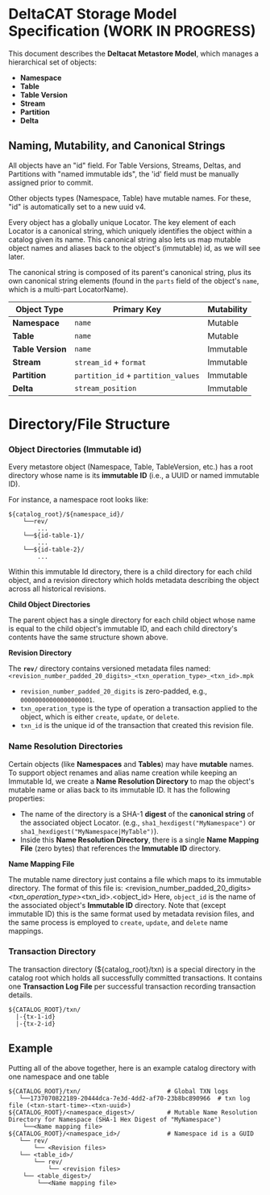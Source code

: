 # DeltaCAT Storage Model Specification (WORK IN PROGRESS)
This document describes the **Deltacat Metastore Model**, which manages a
hierarchical set of objects:

- **Namespace**
- **Table**
- **Table Version**
- **Stream**
- **Partition**
- **Delta**

## Naming, Mutability, and Canonical Strings
All objects have an "id" field. For Table Versions, Streams, Deltas, and Partitions with "named immutable ids", the 'id' field must be manually assigned prior to commit.

Other objects types (Namespace, Table) have mutable names. For these, "id" is automatically set to a new uuid v4.

Every object has a globally unique Locator. The key element of each Locator is a canonical string, which uniquely identifies the object within a catalog given its name. This canonical string also lets us map mutable object names and aliases back to the object's (immutable) id, as we will see later.

The canonical string is composed of its parent's canonical string, plus its own canonical string elements (found in the `parts` field of the object's `name`, which is a multi-part LocatorName).

| **Object Type**    | **Primary Key**                          | **Mutability**  |
|---------------------|------------------------------------------|-----------------|
| **Namespace**       | `name`                                  | Mutable         |
| **Table**           | `name`                                  | Mutable         |
| **Table Version**   | `name`                                  | Immutable       |
| **Stream**          | `stream_id` + `format`                  | Immutable       |
| **Partition**       | `partition_id` + `partition_values`     | Immutable       |
| **Delta**           | `stream_position`                       | Immutable

# Directory/File Structure
### Object Directories (Immutable id)
Every metastore object (Namespace, Table, TableVersion, etc.) has a root
directory whose name is its **immutable ID** (i.e., a UUID or named immutable ID).

For instance, a namespace root looks like:
```
${catalog_root}/${namespace_id}/
    └──rev/
        ...
    └──${id-table-1}/
        ...
    └──${id-table-2}/
        ...
```

Within this immutable Id directory, there is a child directory for each child object, and a revision directory which holds metadata describing the object across all historical revisions.

**Child Object Directories**

The parent object has a single directory for each child object whose name is equal to the child object's immutable ID, and each child directory's contents have the same structure shown above.

**Revision Directory**

The **`rev/`** directory contains versioned metadata files named:
`<revision_number_padded_20_digits>_<txn_operation_type>_<txn_id>.mpk`

- `revision_number_padded_20_digits` is zero-padded, e.g., `00000000000000000001`.
- `txn_operation_type` is the type of operation a transaction applied to the object, which is either `create`, `update`, or `delete`.
- `txn_id` is the unique id of the transaction that created this revision file.

### Name Resolution Directories
Certain objects (like **Namespaces** and **Tables**) may have **mutable** names.
To support object renames and alias name creation while keeping an Immutable Id, we create
a **Name Resolution Directory** to map the object's mutable name or alias back to its immutable ID. It has the following properties:

- The name of the directory is a SHA-1 **digest** of the **canonical string** of the associated object Locator.
  (e.g., `sha1_hexdigest("MyNamespace")` or `sha1_hexdigest("MyNamespace|MyTable")`).
- Inside this **Name Resolution Directory**, there is a single **Name Mapping File**
  (zero bytes) that references the **Immutable ID** directory.

**Name Mapping File**

The mutable name directory just contains a file which maps to its immutable directory. The format of this file is: <revision_number_padded_20_digits>_<txn_operation_type>_<txn_id>.<object_id>
Here, `object_id` is the name of the associated object's **Immutable ID** directory. Note that (except immutable ID) this is the same format used by metadata revision files, and the same process is employed to `create`, `update`, and `delete` name mappings.

### Transaction Directory
The transaction directory (${catalog_root}/txn) is a special directory in the catalog root which holds all successfully committed transactions. It contains one **Transaction Log File** per successful transaction recording transaction details.
```
${CATALOG_ROOT}/txn/
  |-{tx-1-id}
  |-{tx-2-id}
```

## Example
Putting all of the above together, here is an example catalog directory with one namespace and one table
```
${CATALOG_ROOT}/txn/                        # Global TXN logs
   └──1737070822189-20444dca-7e3d-4dd2-af70-23b8bc890966  # txn log file (<txn-start-time>-<txn-uuid>)
${CATALOG_ROOT}/<namespace_digest>/         # Mutable Name Resolution Directory for Namespace (SHA-1 Hex Digest of "MyNamespace")
    └──<Name mapping file>
${CATALOG_ROOT}/<namespace_id>/             # Namespace id is a GUID
   └── rev/
       └── <Revision files>
   └── <table_id>/
       └── rev/
           └── <revision files>
    └── <table_digest>/
        └──<Name mapping file>
```
